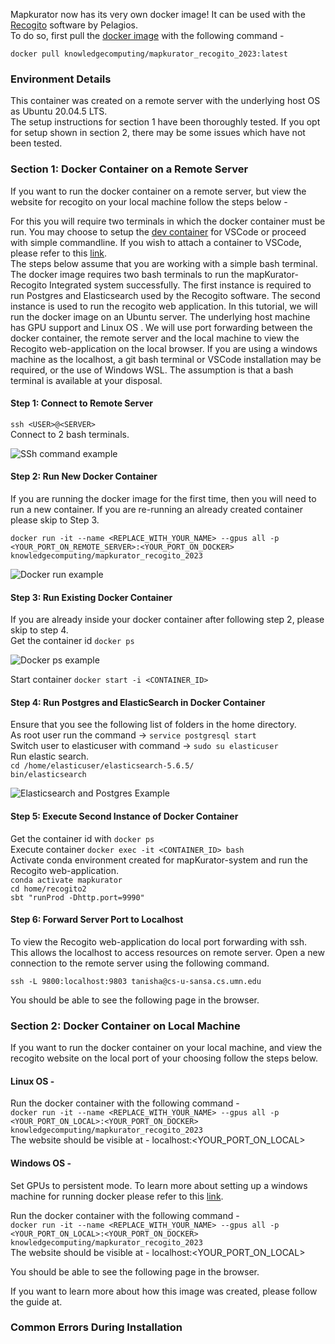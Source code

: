 
Mapkurator now has its very own docker image! It can be used with the [Recogito](https://github.com/pelagios/recogito2) software by Pelagios.     
To do so, first pull the [docker image](https://hub.docker.com/r/knowledgecomputing/mapkurator_recogito_2023/tags) with the following command -     

`docker pull knowledgecomputing/mapkurator_recogito_2023:latest`    
 
### Environment Details    
This container was created on a remote server with the underlying host OS as Ubuntu 20.04.5 LTS.     
The setup instructions for section 1 have been thoroughly tested. If you opt for setup shown in section 2, there may be some issues which have not been tested.

### Section 1: Docker Container on a Remote Server     
If you want to run the docker container on a remote server, but view the website for recogito on your local machine follow the steps below -    
 
For this you will require two terminals in which the docker container must be run. You  may choose to setup the [dev container](https://code.visualstudio.com/docs/devcontainers/tutorial) for VSCode or proceed with simple commandline. If you wish to attach a container to VSCode, please refer to this [link](https://code.visualstudio.com/docs/devcontainers/attach-container).       
The steps below assume that you are working with a simple bash terminal.    
The docker image requires two bash terminals to run the mapKurator-Recogito Integrated system successfully. The first instance is required to run Postgres and Elasticsearch used by the Recogito software. The second instance is used to run the recogito web application. In this tutorial, we will run the docker image on an Ubuntu server. The underlying host machine has GPU support and Linux OS <add version>. We will use port forwarding between the docker container, the remote server and the local machine to view the Recogito web-application on the local browser. If you are using a windows machine as the localhost, a git bash terminal or VSCode installation may be required, or the use of Windows WSL. The assumption is that a bash terminal is available at your disposal.    
#### Step 1: Connect to Remote Server   
```ssh <USER>@<SERVER>```     
 Connect to 2 bash terminals.    
     
 ![SSh command example]("_media/docker/1_ssh.png")    
#### Step 2: Run New Docker Container     
 If you are running the docker image for the first time, then you will need to run a new container. If you are re-running an already created container please skip to Step 3.     
 
```docker run -it --name <REPLACE_WITH_YOUR_NAME> --gpus all -p <YOUR_PORT_ON_REMOTE_SERVER>:<YOUR_PORT_ON_DOCKER> knowledgecomputing/mapkurator_recogito_2023```     
      
![Docker run example]("_media/docker/2_docker.png")      
      
#### Step 3: Run Existing Docker Container 
 If you are already inside your docker container after following step 2, please skip to step 4.     
 Get the container id 
 ```docker ps```     
        
 ![Docker ps example]("_media/docker/4_dockerps.png")     
       
 Start container
 ```docker start -i <CONTAINER_ID>```
#### Step 4: Run Postgres and ElasticSearch in Docker Container 
Ensure that you see the following list of folders in the home directory. <INSERT Directory Image>    
As root user run the command -> ```service postgresql start```    
Switch user to elasticuser with command -> ```sudo su elasticuser```    
Run elastic search.      
 ```cd /home/elasticuser/elasticsearch-5.6.5/```     
```bin/elasticsearch```     
      
![Elasticsearch and Postgres Example]("_media/docker/3_dockerdb.png")       
        
#### Step 5: Execute Second Instance of Docker Container
 Get the container id with 
 ```docker ps```     
 Execute container 
```docker exec -it <CONTAINER_ID> bash```       
Activate conda environment created for mapKurator-system and run the Recogito web-application.    
```conda activate mapkurator```  
```cd home/recogito2```  
```sbt "runProd -Dhttp.port=9990"```  

#### Step 6: Forward Server Port to Localhost 
To view the Recogito web-application do local port forwarding with ssh. This allows the localhost to access resources on remote server. 
Open a new connection to the remote server using the following command.    
 
```ssh -L 9800:localhost:9803 tanisha@cs-u-sansa.cs.umn.edu```    
      
You should be able to see the following page in the browser.    
<ADD IMAGE>

### Section 2: Docker Container on Local Machine     
If you want to run the docker container on your local machine, and view the recogito website on the local port of your choosing follow the steps below.    

#### Linux OS - 
Run the docker container with the following command -      
```docker run -it --name <REPLACE_WITH_YOUR_NAME> --gpus all -p <YOUR_PORT_ON_LOCAL>:<YOUR_PORT_ON_DOCKER> knowledgecomputing/mapkurator_recogito_2023```   
The website should be visible at - localhost:\<YOUR_PORT_ON_LOCAL\>     
 
#### Windows OS - 
Set GPUs to persistent mode. To learn more about setting up a windows machine for running docker please refer to this [link](https://docs.docker.com/desktop/windows/wsl/).     

Run the docker container with the following command -      
```docker run -it --name <REPLACE_WITH_YOUR_NAME> --gpus all -p <YOUR_PORT_ON_LOCAL>:<YOUR_PORT_ON_DOCKER> knowledgecomputing/mapkurator_recogito_2023```   
The website should be visible at - localhost:\<YOUR_PORT_ON_LOCAL\>     

You should be able to see the following page in the browser. 
<ADD IMAGE>

 If you want to learn more about how this image was created, please follow the guide at.  

 ### Common Errors During Installation
